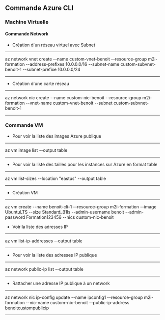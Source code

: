 ## Commande Azure CLI
### Machine Virtuelle
#### Commande Network

- Création d'un réseau virtuel avec Subnet

---

az network vnet create --name custom-vnet-benoit --resource-group m2i-formation --address-prefixes 10.0.0.0/16 --subnet-name custom-subvnet-benoit-1 --subnet-prefixe 10.0.0.0/24

---

- Création d'une carte réseau

---

az network nic create --name custom-nic-benoit --resource-group m2i-formation --vnet-name custom-vnet-benoit --subnet custom-subvnet-benoit-1

---

### Commande VM

- Pour voir la liste des images Azure publique

---

az vm image list --output table

---

- Pour voir la liste des tailles pour les instances sur Azure en format table

---

az vm list-sizes --location "eastus" --output table

---

- Création VM

---

az vm create --name benoit-cli-1 --resource-group m2i-formation --image UbuntuLTS --size Standard_B1ls --admin-username benoit --admin-password Formation123456 --nics custom-nic-benoit

- Voir la liste des adresses IP

---

az vm list-ip-addresses --output table

---

- Pour voir la liste des adresses IP publique

---

az network public-ip list --output table

---

- Rattacher une adresse IP publique à un network

---

az network nic ip-config update --name ipconfig1 --resource-group m2i-formation --nic-name custom-nic-benoit --public-ip-address benoitcustompublicip

---